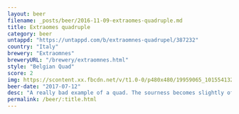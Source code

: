 ```yaml
---
layout: beer
filename: _posts/beer/2016-11-09-extraomes-quadruple.md
title: Extraomes quadruple
category: beer
untappd: "https://untappd.com/b/extraomnes-quadrupel/387232"
country: "Italy"
brewery: "Extraomnes"
breweryURL: "/brewery/extraomnes.html"
style: "Belgian Quad"
score: 2
img: https://scontent.xx.fbcdn.net/v/t1.0-0/p480x480/19959065_10155413282923745_7126969616767797855_n.jpg?_nc_cat=109&_nc_oc=AQl4BXKnNT6CwsPt5Kqow5jlApYwED6qOVziihmzocAMrEjH0jdxWIgvhY0gAzbDgUQ&_nc_ht=scontent.xx&oh=d4777c6d65ee48f71d701fb59358265e&oe=5DA407A4
beer-date: "2017-07-12"
desc: "A really bad example of a quad. The sourness becomes slightly offensive and makes it hard to get through"
permalink: /beer/:title.html
---
```

